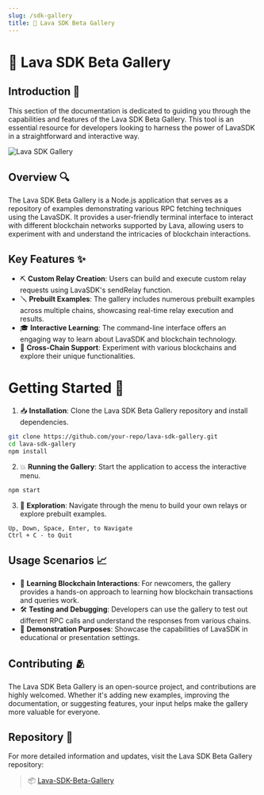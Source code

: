 ```yaml
---
slug: /sdk-gallery
title: 🌌 Lava SDK Beta Gallery
---
```


# 🌌 Lava SDK Beta Gallery

## Introduction 🌟

This section of the documentation is dedicated to guiding you through the capabilities and features of the Lava SDK Beta Gallery. This tool is an essential resource for developers looking to harness the power of LavaSDK in a straightforward and interactive way.

![Lava SDK Gallery](/img/tutorial/sdk/demo_app/lava_sdk_gallery.png)



## Overview 🔍

The Lava SDK Beta Gallery is a Node.js application that serves as a repository of examples demonstrating various RPC fetching techniques using the LavaSDK. It provides a user-friendly terminal interface to interact with different blockchain networks supported by Lava, allowing users to experiment with and understand the intricacies of blockchain interactions.

## Key Features ✨

- ⛏️ **Custom Relay Creation**: Users can build and execute custom relay requests using LavaSDK's sendRelay function.
- 🪛 **Prebuilt Examples**: The gallery includes numerous prebuilt examples across multiple chains, showcasing real-time relay execution and results.
- 🎓 **Interactive Learning**: The command-line interface offers an engaging way to learn about LavaSDK and blockchain technology.
- 🔗 **Cross-Chain Support**: Experiment with various blockchains and explore their unique functionalities.

# Getting Started 🚀

1. 📥 **Installation**: Clone the Lava SDK Beta Gallery repository and install dependencies.

```bash
git clone https://github.com/your-repo/lava-sdk-gallery.git
cd lava-sdk-gallery
npm install
```

2. 💥 **Running the Gallery**: Start the application to access the interactive menu.

```bash
npm start
```
3. 🔦 **Exploration**: Navigate through the menu to build your own relays or explore prebuilt examples.

```
Up, Down, Space, Enter, to Navigate
Ctrl + C - to Quit
```


## Usage Scenarios 📈

- 🧠 **Learning Blockchain Interactions**: For newcomers, the gallery provides a hands-on approach to learning how blockchain transactions and queries work.
- 🛠️ **Testing and Debugging**: Developers can use the gallery to test out different RPC calls and understand the responses from various chains.
- 🎤 **Demonstration Purposes**: Showcase the capabilities of LavaSDK in educational or presentation settings.

## Contributing 🫂

The Lava SDK Beta Gallery is an open-source project, and contributions are highly welcomed. Whether it's adding new examples, improving the documentation, or suggesting features, your input helps make the gallery more valuable for everyone.

## Repository 🧰

For more detailed information and updates, visit the Lava SDK Beta Gallery repository:

> 📦 [Lava-SDK-Beta-Gallery](https://github.com/kagemnikarimu/lava-sdk-gallery)